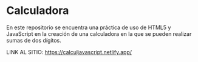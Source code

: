 # Calculadora
En este repositorio se encuentra una práctica de uso de HTML5 y JavaScript en la creación de una calculadora en la que se pueden realizar sumas de dos dígitos.

LINK AL SITIO: https://calculjavascript.netlify.app/

